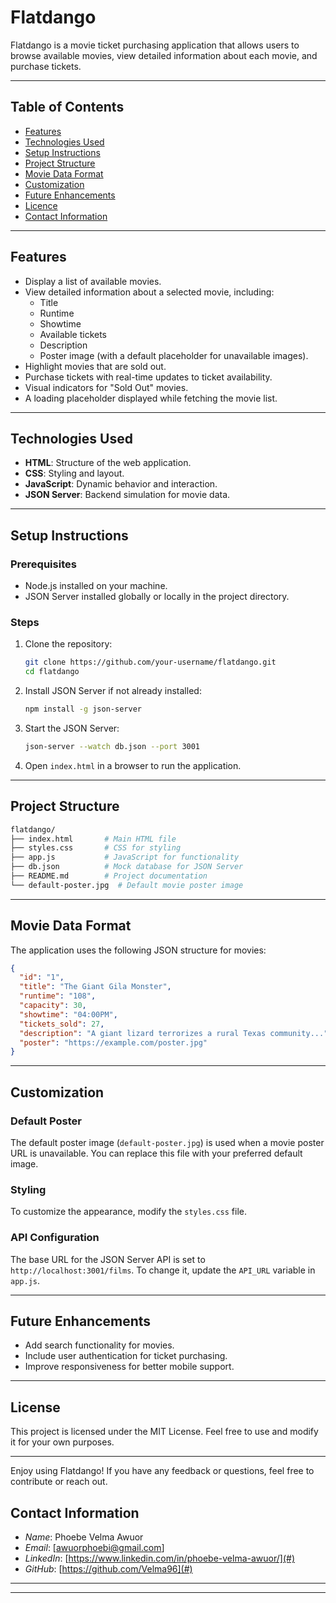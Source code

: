 # Flatdango

Flatdango is a movie ticket purchasing application that allows users to browse available movies, view detailed information about each movie, and purchase tickets.

---
## Table of Contents
- [Features](#features)
- [Technologies Used](#technologies-used)
- [Setup Instructions](#setup-instructions)
- [Project Structure](#project-structure)
- [Movie Data Format](#movie-data-format)
- [Customization](#customization)
- [Future Enhancements](#future-enhancements)
- [Licence](#license)
- [Contact Information](#contact-information)
---
## Features

- Display a list of available movies.
- View detailed information about a selected movie, including:
  - Title
  - Runtime
  - Showtime
  - Available tickets
  - Description
  - Poster image (with a default placeholder for unavailable images).
- Highlight movies that are sold out.
- Purchase tickets with real-time updates to ticket availability.
- Visual indicators for "Sold Out" movies.
- A loading placeholder displayed while fetching the movie list.

---
## Technologies Used

- **HTML**: Structure of the web application.
- **CSS**: Styling and layout.
- **JavaScript**: Dynamic behavior and interaction.
- **JSON Server**: Backend simulation for movie data.

---
## Setup Instructions

### Prerequisites

- Node.js installed on your machine.
- JSON Server installed globally or locally in the project directory.

### Steps

1. Clone the repository:
   ```bash
   git clone https://github.com/your-username/flatdango.git
   cd flatdango
   ```

2. Install JSON Server if not already installed:
   ```bash
   npm install -g json-server
   ```

3. Start the JSON Server:
   ```bash
   json-server --watch db.json --port 3001
   ```

4. Open `index.html` in a browser to run the application.
---
## Project Structure

```bash
flatdango/
├── index.html       # Main HTML file
├── styles.css       # CSS for styling
├── app.js           # JavaScript for functionality
├── db.json          # Mock database for JSON Server
├── README.md        # Project documentation
└── default-poster.jpg  # Default movie poster image
```
---
## Movie Data Format

The application uses the following JSON structure for movies:

```json
{
  "id": "1",
  "title": "The Giant Gila Monster",
  "runtime": "108",
  "capacity": 30,
  "showtime": "04:00PM",
  "tickets_sold": 27,
  "description": "A giant lizard terrorizes a rural Texas community...",
  "poster": "https://example.com/poster.jpg"
}
```
---
## Customization

### Default Poster
The default poster image (`default-poster.jpg`) is used when a movie poster URL is unavailable. You can replace this file with your preferred default image.

### Styling
To customize the appearance, modify the `styles.css` file.

### API Configuration
The base URL for the JSON Server API is set to `http://localhost:3001/films`. To change it, update the `API_URL` variable in `app.js`.

---
## Future Enhancements

- Add search functionality for movies.
- Include user authentication for ticket purchasing.
- Improve responsiveness for better mobile support.
---
## License

This project is licensed under the MIT License. Feel free to use and modify it for your own purposes.

---

Enjoy using Flatdango! If you have any feedback or questions, feel free to contribute or reach out.
## Contact Information

- *Name*: Phoebe Velma Awuor
- *Email*: [awuorphoebi@gmail.com]
- *LinkedIn*: [https://www.linkedin.com/in/phoebe-velma-awuor/](#)
- *GitHub*: [https://github.com/Velma96](#)

---
---

